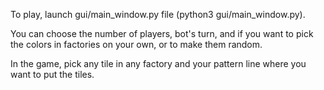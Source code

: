 To play, launch gui/main_window.py file (python3 gui/main_window.py).

You can choose the number of players, bot's turn, and if you want to pick the colors in factories on your own, or to make them random.

In the game, pick any tile in any factory and your pattern line where you want to put the tiles.
